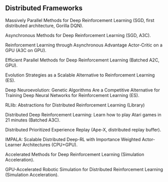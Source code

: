 ##

## Distributed Frameworks

Massively Parallel Methods for Deep Reinforcement Learning (SGD, first distributed architecture, Gorilla DQN).

Asynchronous Methods for Deep Reinforcement Learning (SGD, A3C).

Reinforcement Learning through Asynchronous Advantage Actor-Critic on a GPU (A3C on GPU).

Efficient Parallel Methods for Deep Reinforcement Learning (Batched A2C, GPU).

Evolution Strategies as a Scalable Alternative to Reinforcement Learning (ES).

Deep Neuroevolution: Genetic Algorithms Are a Competitive Alternative for Training Deep Neural Networks for Reinforcement Learning (ES).

RLlib: Abstractions for Distributed Reinforcement Learning (Library)

Distributed Deep Reinforcement Learning: Learn how to play Atari games in 21 minutes (Batched A3C).

Distributed Prioritized Experience Replay (Ape-X, distributed replay buffer).

IMPALA: Scalable Distributed Deep-RL with Importance Weighted Actor-Learner Architectures (CPU+GPU).

Accelerated Methods for Deep Reinforcement Learning (Simulation Acceleration).

GPU-Accelerated Robotic Simulation for Distributed Reinforcement Learning (Simulation Acceleration).


## 
